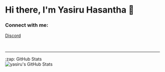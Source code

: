 # Hi there, I'm Yasiru Hasantha 👋 


### Connect with me:

[Discord](https://discord.com/channels/@me/898427344799281162)
&nbsp;&nbsp;

<br />

---


  <summary>:zap: GitHub Stats</summary>

 <img align="left" alt="yasiru's GitHub Stats" src="https://github-readme-stats.vercel.app/api?username=YasiruHasantha&show_icons=true&hide_border=false&title_color=ff652f&icon_color=FFE400&bg_color=09131B&text_color=ffffff&border_color=0c1a25" />
